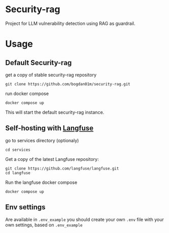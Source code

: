 # Security-rag

Project for LLM vulnerability detection using RAG as guardrail.

# Usage

## Default Security-rag
get a copy of stable security-rag repository
```
git clone https://github.com/bogdan01m/security-rag.git
```
run docker compose
```
docker compose up
```
This will start the default security-rag instance.

## Self-hosting with [Langfuse](https://langfuse.com/self-hosting/local)

go to services directory (optionaly)
```
cd services
```


Get a copy of the latest Langfuse repository:

```
git clone https://github.com/langfuse/langfuse.git
cd langfuse
```
Run the langfuse docker compose

```
docker compose up
```

## Env settings
Are available in `.env_example`
you should create your own `.env` file with your own settings, based on `.env_example`